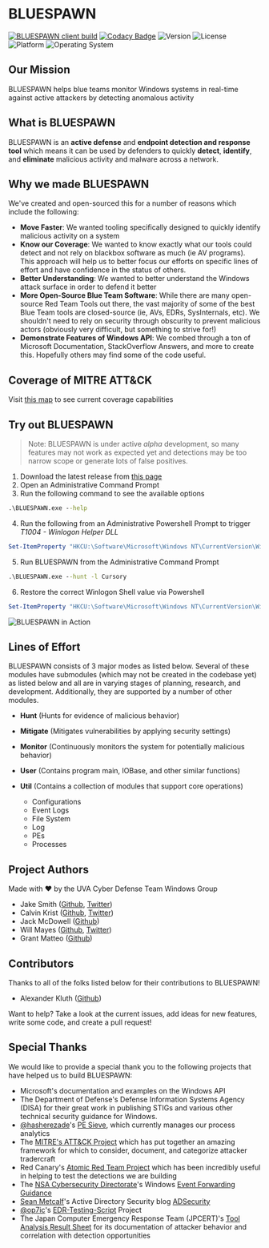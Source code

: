 # BLUESPAWN

[![BLUESPAWN client build](https://github.com/ION28/BLUESPAWN/workflows/BLUESPAWN%20client%20build/badge.svg)](https://github.com/ION28/BLUESPAWN/actions) [![Codacy Badge](https://api.codacy.com/project/badge/Grade/d070613d09404e14b47f69147a99064e)](https://www.codacy.com/manual/ION28/BLUESPAWN?utm_source=github.com&amp;utm_medium=referral&amp;utm_content=ION28/BLUESPAWN&amp;utm_campaign=Badge_Grade) ![Version](https://img.shields.io/github/v/release/ION28/BLUESPAWN?include_prereleases) ![License](https://img.shields.io/github/license/ION28/BLUESPAWN) ![Platform](https://img.shields.io/badge/platform-win--32%20%7C%20win--64-lightgrey) ![Operating System](https://img.shields.io/badge/os-Windows%207%2F08%2B-blue)

## Our Mission
BLUESPAWN helps blue teams monitor Windows systems in real-time against active attackers by detecting anomalous activity

## What is BLUESPAWN
BLUESPAWN is an **active defense** and **endpoint detection and response tool** which means it can be used by defenders to quickly **detect**, **identify**, and **eliminate** malicious activity and malware across a network.

## Why we made BLUESPAWN
We've created and open-sourced this for a number of reasons which include the following:

* **Move Faster**: We wanted tooling specifically designed to quickly identify malicious activity on a system
* **Know our Coverage**: We wanted to know exactly what our tools could detect and not rely on blackbox software as much (ie AV programs). This approach will help us to better focus our efforts on specific lines of effort and have confidence in the status of others.
* **Better Understanding**: We wanted to better understand the Windows attack surface in order to defend it better
* **More Open-Source Blue Team Software**: While there are many open-source Red Team Tools out there, the vast majority of some of the best Blue Team tools are closed-source (ie, AVs, EDRs, SysInternals, etc). We shouldn't need to rely on security through obscurity to prevent malicious actors (obviously very difficult, but something to strive for!)
* **Demonstrate Features of Windows API**: We combed through a ton of Microsoft Documentation, StackOverflow Answers, and more to create this. Hopefully others may find some of the code useful.

## Coverage of MITRE ATT&CK
Visit [this map](https://ion28.github.io/BLUESPAWN/) to see current coverage capabilities

## Try out BLUESPAWN 

> Note: BLUESPAWN is under active *alpha* development, so many features may not work as expected yet and detections may be too narrow scope or generate lots of false positives.

1. Download the latest release from [this page](https://github.com/ION28/BLUESPAWN/releases)
2. Open an Administrative Command Prompt
3. Run the following command to see the available options
```cmd
.\BLUESPAWN.exe --help
```
4. Run the following from an Administrative Powershell Prompt to trigger *T1004 - Winlogon Helper DLL*
```powershell
Set-ItemProperty "HKCU:\Software\Microsoft\Windows NT\CurrentVersion\Winlogon\" "Shell" "explorer.exe, #{binary_to_execute}" -Force
```
5. Run BLUESPAWN from the Administrative Command Prompt
```cmd
.\BLUESPAWN.exe --hunt -l Cursory
```
6. Restore the correct Winlogon Shell value via Powershell
```powershell
Set-ItemProperty "HKCU:\Software\Microsoft\Windows NT\CurrentVersion\Winlogon\" "Shell" "explorer.exe" -Force
```
![BLUESPAWN in Action](https://user-images.githubusercontent.com/3931697/65073414-d11df500-d960-11e9-9516-7e310996d889.png)

## Lines of Effort
BLUESPAWN consists of 3 major modes as listed below. Several of these modules have submodules (which may not be created in the codebase yet) as listed below and all are in varying stages of planning, research, and development. Additionally, they are supported by a number of other modules.

* **Hunt** (Hunts for evidence of malicious behavior)

* **Mitigate** (Mitigates vulnerabilities by applying security settings)

* **Monitor** (Continuously monitors the system for potentially malicious behavior)

* **User** (Contains program main, IOBase, and other similar functions)

* **Util** (Contains a collection of modules that support core operations)
    * Configurations
    * Event Logs
    * File System
    * Log
    * PEs
    * Processes

## Project Authors
Made with :heart: by the UVA Cyber Defense Team Windows Group

* Jake Smith ([Github](https://github.com/ION28), [Twitter](https://twitter.com/jtsmith282))
* Calvin Krist ([Github](https://github.com/CalvinKrist), [Twitter](https://twitter.com/CalvinKrist))
* Jack McDowell ([Github](https://github.com/jnmcd/))
* Will Mayes ([Github](https://github.com/wtm99), [Twitter](https://twitter.com/will_mayes99))
* Grant Matteo ([Github](https://github.com/GrantMatteo))

## Contributors
Thanks to all of the folks listed below for their contributions to BLUESPAWN!

* Alexander Kluth ([Github](https://github.com/alexclooze))

Want to help? Take a look at the current issues, add ideas for new features, write some code, and create a pull request!

## Special Thanks
We would like to provide a special thank you to the following projects that have helped us to build BLUESPAWN:

* Microsoft's documentation and examples on the Windows API
* The Department of Defense's Defense Information Systems Agency (DISA) for their great work in publishing STIGs and various other technical security guidance for Windows.
* [@hasherezade](https://github.com/hasherezade)'s [PE Sieve](https://github.com/hasherezade/pe-sieve), which currently manages our process analytics
* The [MITRE's ATT&CK Project](https://attack.mitre.org/) which has put together an amazing framework for which to consider, document, and categorize attacker tradercraft
* Red Canary's [Atomic Red Team Project](https://github.com/redcanaryco/atomic-red-team) which has been incredibly useful in helping to test the detections we are building
* The [NSA Cybersecurity Directorate](https://github.com/nsacyber)'s Windows [Event Forwarding Guidance](https://github.com/nsacyber/Event-Forwarding-Guidance)
* [Sean Metcalf](https://twitter.com/PyroTek3)'s Active Directory Security blog [ADSecurity](https://adsecurity.org/)
* [@op7ic](https://github.com/op7ic)'s [EDR-Testing-Script](https://github.com/op7ic/EDR-Testing-Script) Project
* The Japan Computer Emergency Response Team (JPCERT)'s [Tool Analysis Result Sheet](https://jpcertcc.github.io/ToolAnalysisResultSheet/) for its documentation of attacker behavior and correlation with detection opportunities
